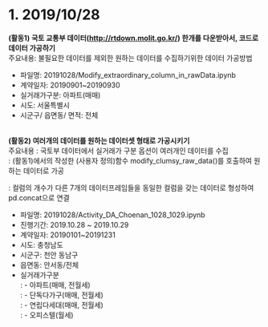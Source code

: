 # 1. 2019/10/28

**(활동1) 국토 교통부 데이터(http://rtdown.molit.go.kr/) 한개를 다운받아서, 코드로 데이터 가공하기**
<br>
주요내용: 불필요한 데이터를 제외한 원하는 데이터를 수집하기위한 데이터 가공방법

- 파일명: 20191028/Modify_extraordinary_column_in_rawData.ipynb
- 계약일자: 20190901~20190930
- 실거래가구분: 아파트(매매)
- 시도: 서울특별시
- 시군구/ 읍면동/ 면적: 전체
<br><br>

**(활동2) 여러개의 데이터를 원하는 데이터셋 형태로 가공시키기**
<br>
주요내용 
: 국토부 데이터에서 실거래가 구분 옵션이 여러개인 데이터를 수집<br>
: (활동1)에서의 작성한 (사용자 정의)함수 modify_clumsy_raw_data()를 호출하여 원하는 데이터로 가공<br>

: 컬럼의 개수가 다른 7개의 데이터프레임들을 동일한 컬럼을 갖는 데이터로 형성하여 pd.concat으로 연결



- 파일명: 20191028/Activity_DA_Choenan_1028_1029.ipynb
- 진행기간: 2019.10.28 ~ 2019.10.29
- 계약일자: 20190101~20191231
- 시도: 충청남도
- 시군구: 천안 동남구 
- 읍면동: 안서동/전체
- 실거래가구분
<br>: - 아파트(매매, 전월세)
<br>: - 단독다가구(매매, 전월세) 
<br>: - 연립다세대(매매, 전월세)
<br>: - 오피스텔(월세) 
